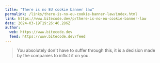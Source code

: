 ```yaml
---
title: "There is no EU cookie banner law"
permalink: /links/there-is-no-eu-cookie-banner-law/index.html
link: https://www.bitecode.dev/p/there-is-no-eu-cookie-banner-law
date: 2024-03-19T19:26:46.286Z
author: 
  web: https://www.bitecode.dev
  feed: https://www.bitecode.dev/feed
---
```


> You absolutely don't have to suffer through this, it is a decision made by the companies to inflict it on you.
